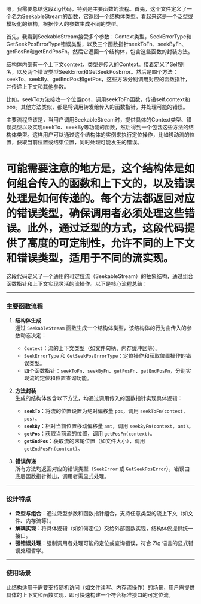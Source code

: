 嗯，我需要总结这段Zig代码，特别是主要函数的流程。首先，这个文件定义了一个名为SeekableStream的函数，它返回一个结构体类型。看起来这是一个泛型或模板化的结构，根据传入的参数生成不同的类型。

首先，我看到SeekableStream接受多个参数：Context类型，SeekErrorType和GetSeekPosErrorType错误类型，以及三个函数指针seekToFn、seekByFn、getPosFn和getEndPosFn。然后它返回一个结构体，包含这些函数的封装方法。

结构体内部有一个上下文context，类型是传入的Context。接着定义了Self别名，以及两个错误类型SeekError和GetSeekPosError。然后是四个方法：seekTo、seekBy、getEndPos和getPos，这些方法分别调用对应的函数指针，并传递上下文和其他参数。

比如，seekTo方法接收一个位置pos，调用seekToFn函数，传递self.context和pos。其他方法类似，都是将调用转发给传入的函数指针，并处理可能的错误。

主要流程应该是，当用户调用SeekableStream时，提供具体的Context类型、错误类型以及实现seekTo、seekBy等功能的函数，然后得到一个包含这些方法的结构体类型。这样用户可以通过这个结构体的实例来执行定位操作，比如移动流的位置，获取当前位置或结束位置，同时处理可能发生的错误。

可能需要注意的地方是，这个结构体是如何组合传入的函数和上下文的，以及错误处理是如何传递的。每个方法都返回对应的错误类型，确保调用者必须处理这些错误。此外，通过泛型的方式，这段代码提供了高度的可定制性，允许不同的上下文和错误类型，适用于不同的流实现。
================================================
这段代码定义了一个通用的可定位流（SeekableStream）的抽象结构，通过组合函数指针和上下文实现灵活的流操作。以下是核心流程总结：

---

### **主要函数流程**
1. **结构体生成**  
   通过 `SeekableStream` 函数生成一个结构体类型，该结构体的行为由传入的参数动态决定：
   - `Context`：流的上下文类型（如文件句柄、内存缓冲区等）。
   - `SeekErrorType` 和 `GetSeekPosErrorType`：定位操作和获取位置操作的错误类型。
   - 四个函数指针：`seekToFn`、`seekByFn`、`getPosFn`、`getEndPosFn`，分别实现流的定位和位置查询功能。

2. **方法封装**  
   生成的结构体包含以下方法，均通过调用传入的函数指针实现具体逻辑：
   - **`seekTo`**：将流的位置设置为绝对偏移量 `pos`，调用 `seekToFn(context, pos)`。
   - **`seekBy`**：相对当前位置移动偏移量 `amt`，调用 `seekByFn(context, amt)`。
   - **`getPos`**：获取当前流的位置，调用 `getPosFn(context)`。
   - **`getEndPos`**：获取流的末尾位置（如文件大小），调用 `getEndPosFn(context)`。

3. **错误传递**  
   所有方法均返回对应的错误类型（`SeekError` 或 `GetSeekPosError`），错误由底层函数指针抛出，调用者需显式处理。

---

### **设计特点**
- **泛型与组合**：通过泛型参数和函数指针组合，支持任意类型的流上下文（如文件、内存流等）。
- **解耦实现**：将具体逻辑（如如何定位）交给外部函数实现，结构体仅提供统一接口。
- **强错误处理**：强制调用者处理可能的定位或查询错误，符合 Zig 语言的显式错误处理哲学。

---

### **使用场景**
此结构适用于需要支持随机访问（如文件读写、内存流操作）的场景，用户需提供具体的上下文和函数实现，即可快速构建一个符合标准接口的可定位流。